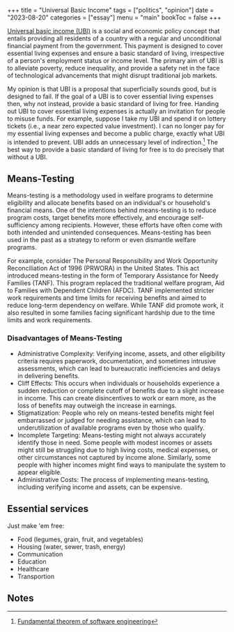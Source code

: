 +++
title = "Universal Basic Income"
tags = ["politics", "opinion"]
date = "2023-08-20"
categories = ["essay"]
menu = "main"
bookToc = false
+++

[Universal basic income (UBI)](https://en.wikipedia.org/wiki/Universal_basic_income) is a social and economic policy concept that entails providing all residents of a country with a regular and unconditional financial payment from the government. This payment is designed to cover essential living expenses and ensure a basic standard of living, irrespective of a person's employment status or income level. The primary aim of UBI is to alleviate poverty, reduce inequality, and provide a safety net in the face of technological advancements that might disrupt traditional job markets.

My opinion is that UBI is a proposal that superficially sounds good, but is designed to fail. If the goal of a UBI is to cover essential living expenses then, why not instead, provide a basic standard of living for free. Handing out UBI to cover essential living expenses is actually an invitation for people to misuse funds. For example, suppose I take my UBI and spend it on lottery tickets (i.e., a near zero expected value investment). I can no longer pay for my essential living expenses and become a public charge, exactly what UBI is intended to prevent. UBI adds an unnecessary level of indirection.[^wheeler] The best way to provide a basic standard of living for free is to do precisely that without a UBI.

## Means-Testing

Means-testing is a methodology used in welfare programs to determine eligibility and allocate benefits based on an individual's or household's financial means. One of the intentions behind means-testing is to reduce program costs, target benefits more effectively, and encourage self-sufficiency among recipients. However, these efforts have often come with both intended and unintended consequences. Means-testing has been used in the past as a strategy to reform or even dismantle welfare programs.

For example, consider The Personal Responsibility and Work Opportunity Reconciliation Act of 1996 (PRWORA) in the United States. This act introduced means-testing in the form of Temporary Assistance for Needy Families (TANF). This program replaced the traditional welfare program, Aid to Families with Dependent Children (AFDC). TANF implemented stricter work requirements and time limits for receiving benefits and aimed to reduce long-term dependency on welfare. While TANF did promote work, it also resulted in some families facing significant hardship due to the time limits and work requirements.

### Disadvantages of Means-Testing

- Administrative Complexity: Verifying income, assets, and other eligibility criteria requires paperwork, documentation, and sometimes intrusive assessments, which can lead to bureaucratic inefficiencies and delays in delivering benefits.
- Cliff Effects: This occurs when individuals or households experience a sudden reduction or complete cutoff of benefits due to a slight increase in income. This can create disincentives to work or earn more, as the loss of benefits may outweigh the increase in earnings.
- Stigmatization: People who rely on means-tested benefits might feel embarrassed or judged for needing assistance, which can lead to underutilization of available programs even by those who qualify.
- Incomplete Targeting: Means-testing might not always accurately identify those in need. Some people with modest incomes or assets might still be struggling due to high living costs, medical expenses, or other circumstances not captured by income alone. Similarly, some people with higher incomes might find ways to manipulate the system to appear eligible.
- Administrative Costs: The process of implementing means-testing, including verifying income and assets, can be expensive.

## Essential services

Just make 'em free:

- Food (legumes, grain, fruit, and vegetables)
- Housing (water, sewer, trash, energy)
- Communication
- Education
- Healthcare
- Transportion

## Notes

[^wheeler]: [Fundamental theorem of software engineering](https://en.wikipedia.org/wiki/Fundamental_theorem_of_software_engineering)
